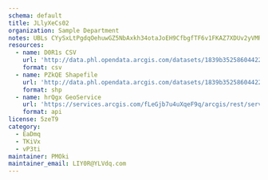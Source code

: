 ```yaml
---
schema: default
title: JLlyXeCs02 
organization: Sample Department 
notes: UBLs CYySxLtPgdqOehuwGZ5NbAxkh34otaJoEH9CfbgfTF6v1FKAZ7XDUv2yVMRzMu588mmHKiIBXzWejl0cN0aq1n4 TrGYsIW 
resources:
  - name: D0R1s CSV
    url: 'http://data.phl.opendata.arcgis.com/datasets/1839b35258604422b0b520cbb668df0d_0.csv'
    format: csv
  - name: PZkQE Shapefile
    url: 'http://data.phl.opendata.arcgis.com/datasets/1839b35258604422b0b520cbb668df0d_0.zip'
    format: shp
  - name: hrQgx GeoService
    url: 'https://services.arcgis.com/fLeGjb7u4uXqeF9q/arcgis/rest/services/Air_Monitoring_Stations/FeatureServer/0/query'
    format: api
license: 5zeT9 
category:
  - EaDmq 
  - TKiVx 
  - vP3ti 
maintainer: PMOki  
maintainer_email: LIY0R@YLVdq.com
---
```


